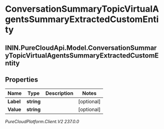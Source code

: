 # ConversationSummaryTopicVirtualAgentsSummaryExtractedCustomEntity

## ININ.PureCloudApi.Model.ConversationSummaryTopicVirtualAgentsSummaryExtractedCustomEntity

## Properties

|Name | Type | Description | Notes|
|------------ | ------------- | ------------- | -------------|
| **Label** | **string** |  | [optional] |
| **Value** | **string** |  | [optional] |



_PureCloudPlatform.Client.V2 237.0.0_

